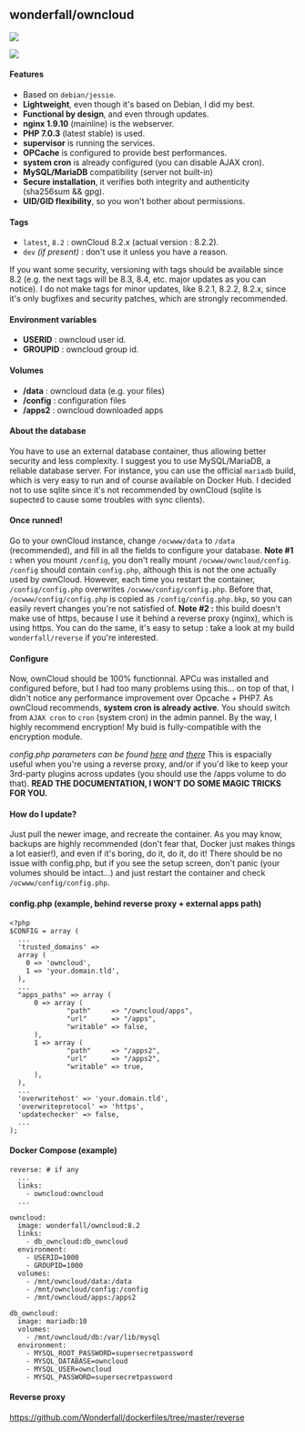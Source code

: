 ## wonderfall/owncloud
[![](https://badge.imagelayers.io/wonderfall/owncloud:latest.svg)](https://imagelayers.io/?images=wonderfall/owncloud:latest 'Get your own badge on imagelayers.io')

![](https://i.goopics.net/lu.png)

#### Features
- Based on `debian/jessie`.
- **Lightweight**, even though it's based on Debian, I did my best.
- **Functional by design**, and even through updates.
- **nginx 1.9.10** (mainline) is the webserver.
- **PHP 7.0.3** (latest stable) is used.
- **supervisor** is running the services.
- **OPCache** is configured to provide best performances.
- **system cron** is already configured (you can disable AJAX cron).
- **MySQL/MariaDB** compatibility (server not built-in)
- **Secure installation**, it verifies both integrity and authenticity (sha256sum && gpg).
- **UID/GID flexibility**, so you won't bother about permissions.

#### Tags
- `latest`, `8.2` : ownCloud 8.2.x (actual version : 8.2.2).
- `dev` *(if present)* : don't use it unless you have a reason.

If you want some security, versioning with tags should be available since 8.2 (e.g. the next tags will be 8.3, 8.4, etc. major updates as you can notice). I do not make tags for minor updates, like 8.2.1, 8.2.2, 8.2.x, since it's only bugfixes and security patches, which are strongly recommended.

#### Environment variables
- **USERID** : owncloud user id.
- **GROUPID** : owncloud group id.

#### Volumes
- **/data** : owncloud data (e.g. your files)
- **/config** : configuration files
- **/apps2** : owncloud downloaded apps

#### About the database
You have to use an external database container, thus allowing better security and less complexity. I suggest you to use MySQL/MariaDB, a reliable database server. For instance, you can use the official `mariadb` build, which is very easy to run and of course available on Docker Hub. I decided not to use sqlite since it's not recommended by ownCloud (sqlite is supected to cause some troubles with sync clients).

#### Once runned!
Go to your ownCloud instance, change `/ocwww/data` to `/data` (recommended), and fill in all the fields to configure your database. **Note #1 :** when you mount `/config`, you don't really mount `/ocwww/owncloud/config`. `/config` should contain `config.php`, although this is not the one actually used by ownCloud. However, each time you restart the container, `/config/config.php` overwrites `/ocwww/config/config.php`. Before that, `/ocwww/config/config.php` is copied as `/config/config.php.bkp`, so you can easily revert changes you're not satisfied of. **Note #2 :** this build doesn't make use of https, because I use it behind a reverse proxy (nginx), which is using https. You can do the same, it's easy to setup : take a look at my build `wonderfall/reverse` if you're interested.

#### Configure
Now, ownCloud should be 100% functionnal. APCu was installed and configured before, but I had too many problems using this... on top of that, I didn't notice any performance improvement over Opcache + PHP7. As ownCloud recommends, **system cron is already active**. You should switch from `AJAX cron` to `cron` (system cron) in the admin pannel. By the way, I highly recommend encryption! My buid is fully-compatible with the encryption module. 

*config.php parameters can be found [here](https://doc.owncloud.org/server/8.2/admin_manual/configuration_server/config_sample_php_parameters.html) and [there](https://doc.owncloud.org/server/8.2/admin_manual/installation/apps_management_installation.html)* This is espacially useful when you're using a reverse proxy, and/or if you'd like to keep your 3rd-party plugins across updates (you should use the /apps volume to do that). **READ THE DOCUMENTATION, I WON'T DO SOME MAGIC TRICKS FOR YOU.**

#### How do I update?
Just pull the newer image, and recreate the container. As you may know, backups are highly recommended (don't fear that, Docker just makes things a lot easier!), and even if it's boring, do it, do it, do it! There should be no issue with config.php, but if you see the setup screen, don't panic (your volumes should be intact...) and just restart the container and check `/ocwww/config/config.php`. 

#### config.php (example, behind reverse proxy + external apps path)
```
<?php
$CONFIG = array (
  ...
  'trusted_domains' => 
  array (
    0 => 'owncloud',
    1 => 'your.domain.tld',
  ),
  ...
  "apps_paths" => array (
      0 => array (
              "path"     => "/owncloud/apps",
              "url"      => "/apps",
              "writable" => false,
      ),
      1 => array (
              "path"     => "/apps2",
              "url"      => "/apps2",
              "writable" => true,
      ),
  ),
  ...
  'overwritehost' => 'your.domain.tld',
  'overwriteprotocol' => 'https',
  'updatechecker' => false,
  ...
);
```

#### Docker Compose (example)
```
reverse: # if any
  ...
  links:
    - owncloud:owncloud
  ...

owncloud:
  image: wonderfall/owncloud:8.2
  links:
    - db_owncloud:db_owncloud
  environment:
    - USERID=1000
    - GROUPID=1000
  volumes:
    - /mnt/owncloud/data:/data
    - /mnt/owncloud/config:/config
    - /mnt/owncloud/apps:/apps2

db_owncloud:
  image: mariadb:10
  volumes:
    - /mnt/owncloud/db:/var/lib/mysql
  environment:
    - MYSQL_ROOT_PASSWORD=supersecretpassword
    - MYSQL_DATABASE=owncloud
    - MYSQL_USER=owncloud
    - MYSQL_PASSWORD=supersecretpassword
```

#### Reverse proxy
https://github.com/Wonderfall/dockerfiles/tree/master/reverse
